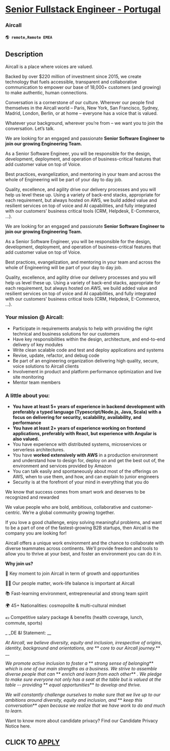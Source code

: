 # [Senior Fullstack Engineer - Portugal](https://www.remotewlb.com/apply/senior-fullstack-engineer-portugal)  
### Aircall  
#### `🌎 remote,Remote EMEA`  

## Description

Aircall is a place where voices are valued.

  

Backed by over $220 million of investment since 2015, we create technology that fuels accessible, transparent and collaborative communication to empower our base of 18,000+ customers (and growing) to make authentic, human connections.

  

Conversation is a cornerstone of our culture. Wherever our people find themselves in the Aircall world – Paris, New York, San Francisco, Sydney, Madrid, London, Berlin, or at home – everyone has a voice that is valued.

  

Whatever your background, wherever you’re from – we want you to join the conversation. Let’s talk.

  

We are looking for an engaged and passionate **Senior Software Engineer to join our growing Engineering Team.**

As a Senior Software Engineer, you will be responsible for the design, development, deployment, and operation of business-critical features that add customer value on top of Voice.

Best practices, evangelization, and mentoring in your team and across the whole of Engineering will be part of your day to day job.

Quality, excellence, and agility drive our delivery processes and you will help us level these up. Using a variety of back-end stacks, appropriate for each requirement, but always hosted on AWS, we build added value and resilient services on top of voice and AI capabilities, and fully integrated with our customers’ business critical tools (CRM, Helpdesk, E-Commerce, …).

  

  

We are looking for an engaged and passionate **Senior Software Engineer to join our growing Engineering Team.**

As a Senior Software Engineer, you will be responsible for the design, development, deployment, and operation of business-critical features that add customer value on top of Voice.

Best practices, evangelization, and mentoring in your team and across the whole of Engineering will be part of your day to day job.

Quality, excellence, and agility drive our delivery processes and you will help us level these up. Using a variety of back-end stacks, appropriate for each requirement, but always hosted on AWS, we build added value and resilient services on top of voice and AI capabilities, and fully integrated with our customers’ business critical tools (CRM, Helpdesk, E-Commerce, …).

  

  

### Your mission @ Aircall:

* Participate in requirements analysis to help with providing the right technical and business solutions for our customers
* Have key responsibilities within the design, architecture, and end-to-end delivery of key modules
* Write clean scalable code and test and deploy applications and systems
* Revise, update, refactor, and debug code
* Be part of an engineering organization delivering high quality, secure, voice solutions to Aircall clients
* Involvement in product and platform performance optimization and live site monitoring
* Mentor team members

  

### A little about you:

*  **You have at least 5+ years of experience in backend development with preferably a typed language (Typescript/Node.js, Java, Scala) with a focus on delivering for security, scalability, availability, and performance**
*  **You have at least 2+ years of experience working on frontend applications, preferably with React, but experience with Angular is also valued.**
* You have experience with distributed systems, microservices or serverless architectures.
* You have **worked extensively with AWS** in a production environment and understand how to design for, deploy on and get the best out of, the environment and services provided by Amazon
* You can talk easily and spontaneously about most of the offerings on AWS, when to use them, and how, and can explain to junior engineers
* Security is at the forefront of your mind in everything that you do

  

  

We know that success comes from smart work and deserves to be recognized and rewarded

  

We value people who are bold, ambitious, collaborative and customer-centric. We’re a global community growing together.

  

If you love a good challenge, enjoy solving meaningful problems, and want to be a part of one of the fastest-growing B2B startups, then Aircall is the company you are looking for!

Aircall offers a unique work environment and the chance to collaborate with diverse teammates across continents. We'll provide freedom and tools to allow you to thrive at your best, and foster an environment you can do it in.

  

 **Why join us?**

  

🚀 Key moment to join Aircall in term of growth and opportunities

💆‍♀️ Our people matter, work-life balance is important at Aircall

📚 Fast-learning environment, entrepreneurial and strong team spirit

🌍 45+ Nationalities: cosmopolite & multi-cultural mindset

💶 Competitive salary package & benefits (health coverage, lunch, commute, sports)

  

 _ _DE &I Statement: __

_At Aircall, we believe diversity, equity and inclusion, irrespective of origins, identity, background and orientations, are_ ** _core to our Aircall journey._** __

_We promote active inclusion to foster a_ ** _strong sense of belonging_** _which is one of our main strengths as a business. We strive to assemble diverse people that can_ ** _enrich and learn from each other_** _. We pledge to make sure everyone not only has a seat at the table but is valued at the table -- providing_ ** _equal opportunities_** _to develop and thrive._

 _We will constantly challenge ourselves to make sure that we live up to our ambitions around diversity, equity and inclusion, and_ ** _keep this conversation_** _open because we realize that we have work to do and much to learn._

  

Want to know more about candidate privacy? Find our Candidate Privacy Notice here.

  
## CLICK TO [APPLY](https://www.remotewlb.com/apply/senior-fullstack-engineer-portugal)

